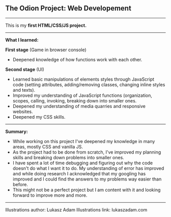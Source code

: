 ## The Odion Project: Web Developement

----------------------------------------------------
This is my **first HTML/CSS/JS project.**

----------------------------------------------------
**What I learned:**

**First stage** (Game in browser console)
- Deepened knowledge of how functions work with each other.

**Second stage** (UI)
- Learned basic manipulations of elements styles through JavaScript code (setting attributes, adding/removing classes, changing inline styles and texts).
- Improved my understanding of JavaScript functions (organization, scopes, calling, invoking, breaking down into smaller ones.
- Deepened my understanding of media quarries and responsive websites.
- Deepened my CSS skills.


------------------------------------------------------
**Summary:**

- While working on this project I've deepened my knowledge in many areas, mostly CSS and vanilla JS. 
- As the project had to be done from scratch, I've improved my planning skills and breaking down problems into smaller ones.
- I have spent a lot of time debugging and figuring out why the code doesn't do what I want it to do. My understanding of error has improved and while doing research I acknowledged that my googling has improved and I could find the answers to my problems way easier than before.
- This might not be a perfect project but I am content with it and looking forward to improve more and more.

------------------------------------------------------

Illustrations author: Lukasz Adam
Illustrations link: lukaszadam.com